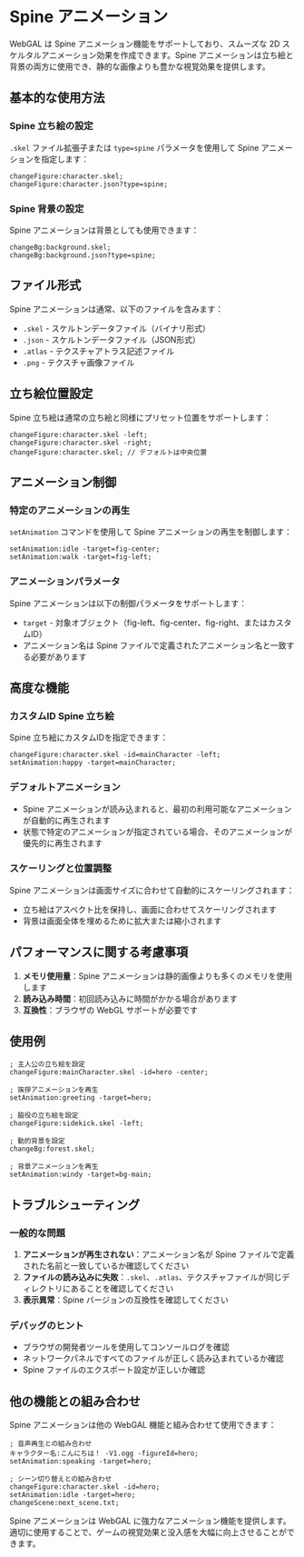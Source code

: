 # Spine アニメーション

WebGAL は Spine アニメーション機能をサポートしており、スムーズな 2D スケルタルアニメーション効果を作成できます。Spine アニメーションは立ち絵と背景の両方に使用でき、静的な画像よりも豊かな視覚効果を提供します。

## 基本的な使用方法

### Spine 立ち絵の設定

`.skel` ファイル拡張子または `type=spine` パラメータを使用して Spine アニメーションを指定します：

``` ws
changeFigure:character.skel;
changeFigure:character.json?type=spine;
```

### Spine 背景の設定

Spine アニメーションは背景としても使用できます：

``` ws
changeBg:background.skel;
changeBg:background.json?type=spine;
```

## ファイル形式

Spine アニメーションは通常、以下のファイルを含みます：
- `.skel` - スケルトンデータファイル（バイナリ形式）
- `.json` - スケルトンデータファイル（JSON形式）
- `.atlas` - テクスチャアトラス記述ファイル
- `.png` - テクスチャ画像ファイル

## 立ち絵位置設定

Spine 立ち絵は通常の立ち絵と同様にプリセット位置をサポートします：

``` ws
changeFigure:character.skel -left;
changeFigure:character.skel -right;
changeFigure:character.skel; // デフォルトは中央位置
```

## アニメーション制御

### 特定のアニメーションの再生

`setAnimation` コマンドを使用して Spine アニメーションの再生を制御します：

``` ws
setAnimation:idle -target=fig-center;
setAnimation:walk -target=fig-left;
```

### アニメーションパラメータ

Spine アニメーションは以下の制御パラメータをサポートします：
- `target` - 対象オブジェクト（fig-left、fig-center、fig-right、またはカスタムID）
- アニメーション名は Spine ファイルで定義されたアニメーション名と一致する必要があります

## 高度な機能

### カスタムID Spine 立ち絵

Spine 立ち絵にカスタムIDを指定できます：

``` ws
changeFigure:character.skel -id=mainCharacter -left;
setAnimation:happy -target=mainCharacter;
```

### デフォルトアニメーション

- Spine アニメーションが読み込まれると、最初の利用可能なアニメーションが自動的に再生されます
- 状態で特定のアニメーションが指定されている場合、そのアニメーションが優先的に再生されます

### スケーリングと位置調整

Spine アニメーションは画面サイズに合わせて自動的にスケーリングされます：
- 立ち絵はアスペクト比を保持し、画面に合わせてスケーリングされます
- 背景は画面全体を埋めるために拡大または縮小されます

## パフォーマンスに関する考慮事項

1. **メモリ使用量**：Spine アニメーションは静的画像よりも多くのメモリを使用します
2. **読み込み時間**：初回読み込みに時間がかかる場合があります
3. **互換性**：ブラウザの WebGL サポートが必要です

## 使用例

``` ws
; 主人公の立ち絵を設定
changeFigure:mainCharacter.skel -id=hero -center;

; 挨拶アニメーションを再生
setAnimation:greeting -target=hero;

; 脇役の立ち絵を設定
changeFigure:sidekick.skel -left;

; 動的背景を設定
changeBg:forest.skel;

; 背景アニメーションを再生
setAnimation:windy -target=bg-main;
```

## トラブルシューティング

### 一般的な問題

1. **アニメーションが再生されない**：アニメーション名が Spine ファイルで定義された名前と一致しているか確認してください
2. **ファイルの読み込みに失敗**：`.skel`、`.atlas`、テクスチャファイルが同じディレクトリにあることを確認してください
3. **表示異常**：Spine バージョンの互換性を確認してください

### デバッグのヒント

- ブラウザの開発者ツールを使用してコンソールログを確認
- ネットワークパネルですべてのファイルが正しく読み込まれているか確認
- Spine ファイルのエクスポート設定が正しいか確認

## 他の機能との組み合わせ

Spine アニメーションは他の WebGAL 機能と組み合わせて使用できます：

``` ws
; 音声再生との組み合わせ
キャラクター名:こんにちは！ -V1.ogg -figureId=hero;
setAnimation:speaking -target=hero;

; シーン切り替えとの組み合わせ
changeFigure:character.skel -id=hero;
setAnimation:idle -target=hero;
changeScene:next_scene.txt;
```

Spine アニメーションは WebGAL に強力なアニメーション機能を提供します。適切に使用することで、ゲームの視覚効果と没入感を大幅に向上させることができます。